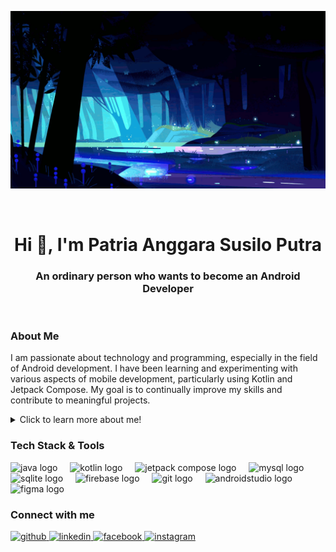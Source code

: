 ![Masterhead](assets/dark-nature.gif)

<br>

<h1 align="center">Hi 👋, I'm Patria Anggara Susilo Putra</h1>
<h3 align="center">An ordinary person who wants to become an Android Developer</h3>

<br>

<h3>About Me</h3>
<p>
  I am passionate about technology and programming, especially in the field of Android development. I have been learning and experimenting with various aspects of mobile development, particularly using Kotlin and Jetpack Compose. My goal is to continually improve my skills and contribute to meaningful projects.
<p>

<details>
  <summary>
    Click to learn more about me!
  </summary>
  <br>

  - 🌱 I’m currently learning Jetpack Compose
  - 💬 Ask me about Kotlin, Android, or anything tech-related!
  - 🎯 My goal is to become an Native Android Developer 
  - 📫 How to reach me: [susiloangga17@gmail.com](susiloangga17@gmail.com)
</details>

<h3>Tech Stack & Tools</h3>
<div align="left">
  <img src="https://cdn.jsdelivr.net/gh/devicons/devicon/icons/java/java-original.svg" height="50" alt="java logo"  />
  <img width="12" />
  <img src="https://cdn.jsdelivr.net/gh/devicons/devicon/icons/kotlin/kotlin-original.svg" height="50" alt="kotlin logo"  />
  <img width="12" />
  <img src="https://cdn.jsdelivr.net/gh/devicons/devicon@latest/icons/jetpackcompose/jetpackcompose-original.svg" height="50" alt="jetpack compose logo" />
  <img width="12" />        
  <img src="https://cdn.jsdelivr.net/gh/devicons/devicon/icons/mysql/mysql-original.svg" height="50" alt="mysql logo"  />
  <img width="12" />
  <img src="https://cdn.jsdelivr.net/gh/devicons/devicon/icons/sqlite/sqlite-original.svg" height="50" alt="sqlite logo"  />
  <img width="12" />
  <img src="https://cdn.jsdelivr.net/gh/devicons/devicon/icons/firebase/firebase-plain.svg" height="50" alt="firebase logo"  />
  <img width="12" />
  <img src="https://cdn.jsdelivr.net/gh/devicons/devicon/icons/git/git-original.svg" height="50" alt="git logo"  />
  <img width="12" />
  <img src="https://cdn.jsdelivr.net/gh/devicons/devicon/icons/androidstudio/androidstudio-original.svg" height="50" alt="androidstudio logo"  />
  <img width="12" />
  <img src="https://cdn.jsdelivr.net/gh/devicons/devicon/icons/figma/figma-original.svg" height="50" alt="figma logo"  />
</div>

<h3>Connect with me</h3>

<a href="https://github.com/https://github.com/patriciaanggraeni" target="_blank">
  <img src=https://img.shields.io/badge/github-%2324292e.svg?&style=for-the-badge&logo=github&logoColor=white alt=github style="margin-bottom: 5px;" />
</a>
<a href="https://linkedin.com/in/https://www.linkedin.com/in/patriaanggara/" target="_blank">
  <img src=https://img.shields.io/badge/linkedin-%231E77B5.svg?&style=for-the-badge&logo=linkedin&logoColor=white alt=linkedin style="margin-bottom: 5px;" />
</a>
<a href="https://www.facebook.com/https://www.facebook.com/patria.a.putra.1" target="_blank">
  <img src=https://img.shields.io/badge/facebook-%232E87FB.svg?&style=for-the-badge&logo=facebook&logoColor=white alt=facebook style="margin-bottom: 5px;" />
</a>
<a href="https://instagram.com/https://www.instagram.com/anggara_susilo/" target="_blank">
  <img src=https://img.shields.io/badge/instagram-%23000000.svg?&style=for-the-badge&logo=instagram&logoColor=white alt=instagram style="margin-bottom: 5px;" />
</a>
